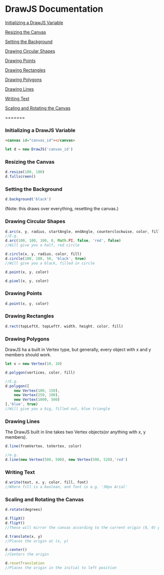 # DrawJS Documentation
[Initializing a DrawJS Variable](DOCUMENTATION.md#initializing-a-drawjs-variable)

[Resizing the Canvas](DOCUMENTATION.md#resizing-the-canvas)

[Setting the Background](DOCUMENTATION.md#setting-the-background)

[Drawing Circular Shapes](DOCUMENTATION.md#drawing-circular-shapes)

[Drawing Points](DOCUMENTATION.md#drawing-points)

[Drawing Rectangles](DOCUMENTATION.md#drawing-rectangles)

[Drawing Polygons](DOCUMENTATION.md#drawing-polygons)

[Drawing Lines](DOCUMENTATION.md#drawing-lines)

[Writing Text](DOCUMENTATION.md#writing-text)

[Scaling and Rotating the Canvas](DOCUMENTATION.md#scaling-and-rotating-the-canvas)

=======

### Initializing a DrawJS Variable

```html
<canvas id="canvas_id"></canvas>
```
```javascript
let d = new DrawJS('canvas_id')
```

### Resizing the Canvas
``` javascript
d.resize(100, 100)
d.fullscreen()
```

### Setting the Background
```javascript
d.background('black')
```

(Note: this draws over everything, resetting the canvas.)

### Drawing Circular Shapes
```javascript
d.arc(x, y, radius, startAngle, endAngle, counterclockwise, color, fill)
//E.g.
d.arc(100, 100, 100, 0, Math.PI, false, 'red', false)
//Will give you a half, red circle

d.circle(x, y, radius, color, fill)
d.circle(100, 100, 50, 'black', true)
//Will give you a black, filled in circle

d.point(x, y, color)

d.pixel(x, y, color)
```

### Drawing Points
```javascript
d.point(x, y, color)
```

### Drawing Rectangles
```javascript
d.rect(topLeftX, topLeftY, width, height, color, fill)
```

### Drawing Polygons

DrawJS ha a built in Vertex type, but generally, every object with x and y members should work.
```javascript
let v = new Vertex(10, 10)

d.polygon(vertices, color, fill)

//E.g.
d.polygon([
    new Vertex(100, 150),
    new Vertex(250, 100),
    new Vertex(1000, 500)
],'blue', true)
//Will give you a big, filled out, blue triangle
```

### Drawing Lines

The DrawJS built in line takes two Vertex objects(or anything with x, y members).
```javascript
d.line(fromVertex, toVertex, color)

//e.g.
d.line(new Vertex(500, 500), new Vertex(500, 520),'red')
```

### Writing Text
```javascript
d.write(text, x, y, color, fill, font)
//Where fill is a boolean, and font is e.g. '30px Arial'
```

### Scaling and Rotating the Canvas
```javascript
d.rotate(degrees)

d.flipX()
d.flipY()
//These will mirror the canvas according to the current origin (0, 0) point

d.translate(x, y)
//Places the origin at (x, y)

d.center()
//Centers the origin

d.resetTranslation
//Places the origin in the initial to left position
```
